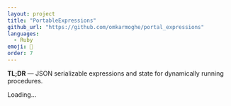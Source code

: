 ```yaml
---
layout: project
title: "PortableExpressions"
github_url: "https://github.com/omkarmoghe/portal_expressions"
languages:
  - Ruby
emoji: 🍱
order: 7
---
```


**TL;DR** &mdash; JSON serializable expressions and state for dynamically running procedures.

Loading...
